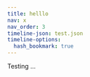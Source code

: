 ```yaml
---
title: helllo
nav: x
nav_order: 3
timeline-json: test.json
timeline-options: 
  hash_bookmark: true
---
```


Testing ...